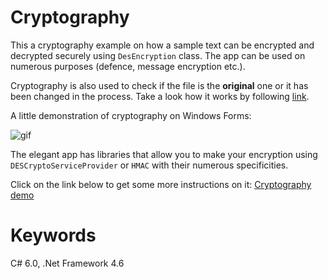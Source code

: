 # Cryptography

This a cryptography example on how a sample text can be encrypted and decrypted securely using `DesEncryption` class.
The app can be used on numerous purposes (defence, message encryption etc.).

Cryptography is also used to check if the file is the **original** one or it has been changed in the process.
Take a look how it works by following [link](https://github.com/aramzham/Cryptography/tree/master/Cryptologie/Originality).

A little demonstration of cryptography on Windows Forms:

![gif](https://cloud.githubusercontent.com/assets/25085025/22220561/9764ef04-e1c8-11e6-99ca-b165e8e67582.gif)

The elegant app has libraries that allow you to make your encryption using `DESCryptoServiceProvider` or `HMAC` with their numerous specificities.

Click on the link below to get some more instructions on it:
[Cryptography demo](https://github.com/aramzham/Cryptography/tree/master/Cryptologie)

# Keywords
C# 6.0, .Net Framework 4.6
